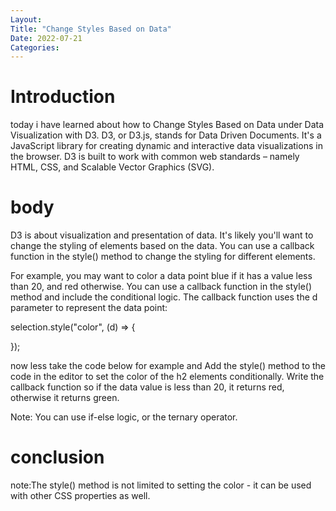 ```yaml
---
Layout:
Title: "Change Styles Based on Data"
Date: 2022-07-21
Categories:
---
```


# Introduction
today i have learned about how to Change Styles Based on Data under Data 
Visualization with D3.
D3, or D3.js, stands for Data Driven Documents. It's a JavaScript library for 
creating dynamic and interactive data visualizations in the browser.
D3 is built to work with common web standards – namely HTML, CSS, and Scalable 
Vector Graphics (SVG).

# body

D3 is about visualization and presentation of data. It's likely you'll want to change the styling of elements based on the data. You can use a callback function in the style() method to change the styling for different elements.

For example, you may want to color a data point blue if it has a value less than 20, and red otherwise. You can use a callback function in the style() method and include the conditional logic. The callback function uses the d parameter to represent the data point:

selection.style("color", (d) => {

});

now less take the code below for example and Add the style() method to the code in the editor to set the color of the h2 elements conditionally. Write the callback function so if the data value is less than 20, it returns red, otherwise it returns green.

<body>
  <script>
    const dataset = [12, 31, 22, 17, 25, 18, 29, 14, 9];

    d3.select("body").selectAll("h2")
      .data(dataset)
      .enter()
      .append("h2")
      .text((d) => (d + " USD"))
      // Add your code below this line
.style("color", (d) => {
 if(d < 20){
   return "red"
 }else{
   return "green"
 }
});

      // Add your code above this line
  </script>
</body>

Note: You can use if-else logic, or the ternary operator.

# conclusion
note:The style() method is not limited to setting the color - it can be used with other CSS properties as well.
